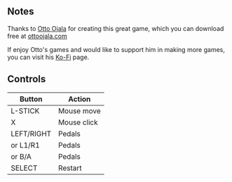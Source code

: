 ## Notes

Thanks to [Otto Ojala](https://ottoojala.com) for creating this great game, which you can download free at [ottoojala.com](ottoojala.com)

If enjoy Otto's games and would like to support him in making more games, you can visit his [Ko-Fi](https://ko-fi.com/ottoojala) page.


## Controls

| Button     | Action      |
| ---------- | ----------- |
| L-STICK    | Mouse move  |
| X          | Mouse click |
| LEFT/RIGHT | Pedals      |
| or L1/R1   | Pedals      |
| or B/A     | Pedals      |
| SELECT     | Restart     |
